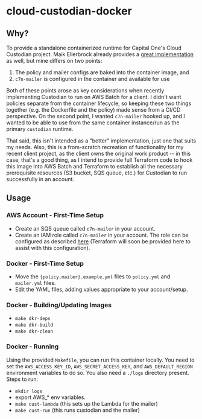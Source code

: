 # cloud-custodian-docker

## Why?

To provide a standalone containerized runtime for Capital One's Cloud Custodian project.  Maik Ellerbrock already provides a [great implementation](https://github.com/ellerbrock/alpine-cloud-custodian) as well, but mine differs on two points:

1.  The policy and mailer configs are baked into the container image, and
2.  `c7n-mailer` is configured in the container and available for use

Both of these points arose as key considerations when recently implementing Custodian to run on AWS Batch for a client.  I didn't want policies separate from the container lifecycle, so keeping these two things together (e.g. the Dockerfile and the policy) made sense from a CI/CD perspective.  On the second point, I wanted `c7n-mailer` hooked up, and I wanted to be able to use from the same container instance/run as the primary `custodian` runtime.

That said, this isn't intended as a "better" implementation, just one that suits my needs.  Also, this is a from-scratch recreation of functionality for my recent client project, as the client owns the original work product -- in this case, that's a good thing, as I intend to provide full Terraform code to hook this image into AWS Batch and Terraform to establish all the necessary prerequisite resources (S3 bucket, SQS queue, etc.) for Custodian to run successfully in an account.


## Usage

### AWS Account - First-Time Setup

- Create an SQS queue called `c7n-mailer` in your account.
- Create an IAM role called `c7n-mailer` in your account.  The role can be configured as described [here](https://devops4solutions.com/cloud-custodian-configure-email/) (Terraform will soon be provided here to assist with this configuration).

### Docker - First-Time Setup

- Move the `{policy,mailer}.example.yml` files to `policy.yml` and `mailer.yml` files.
- Edit the YAML files, adding values appropriate to your account/setup.

### Docker - Building/Updating Images

- `make dkr-deps`
- `make dkr-build`
- `make dkr-clean`

### Docker - Running

Using the provided `Makefile`, you can run this container locally.  You need to set the `AWS_ACCESS_KEY_ID`, `AWS_SECRET_ACCESS_KEY`, and `AWS_DEFAULT_REGION` environment variables to do so.  You also need a `./logs` directory present.  Steps to run:

- `mkdir logs`
- export AWS_* env variables.
- `make cust-lambda` (this sets up the Lambda for the mailer)
- `make cust-run` (this runs custodian and the mailer)